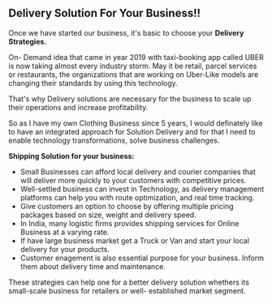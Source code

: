##  Delivery Solution For Your Business!!

Once we have started our business, it's basic to choose your **Delivery Strategies.**

On- Demand idea that came in year 2019 with taxi-booking app called UBER is now taking almost every industry storm. May it be retail, parcel services or restaurants, the organizations that are working on Uber-Like models are changing their standards by using this technology.

That's why Delivery solutions are necessary for the business to scale up their operations and increase profitability.

So as I have my own Clothing Business since 5 years, I would definately like to have an integrated approach for Solution Delivery and for that I need to enable technology transformations, solve business challenges.

**Shipping Solution for your business:**
- Small Businesses can afford local delivery and courier companies that will deliver more quickly to your customers with competitive prices.
- Well-settled business can invest in Technology, as delivery management platforms can help you with route optimization, and real time tracking.
- Give customers an option to choose by offering multiple pricing packages based on size, weight and delivery speed.
- In India, many logistic firms provides shipping services for Online Business at a varying rate.
- If have large business market get a Truck or Van and start your local delivery for your products.
- Customer enagement is also essential purpose for your business. Inform them about delivery time and maintenance.

These strategies can help one for a better delivery solution whethers its small-scale business for retailers or well- established market segment.
